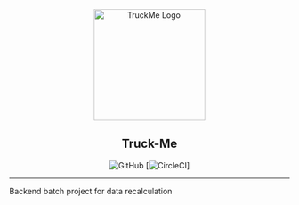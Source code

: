 <div align="center">
  
<img src="http://pngimg.com/uploads/truck/truck_PNG16275.png" width="200" alt="TruckMe Logo" />
<h2>Truck-Me</h2>

![GitHub](https://img.shields.io/github/license/KadarH/truckMe)
[![CircleCI](https://circleci.com/gh/KadarH/truckMe/tree/master.svg?style=svg)]
</div>

---

Backend batch project for data recalculation
